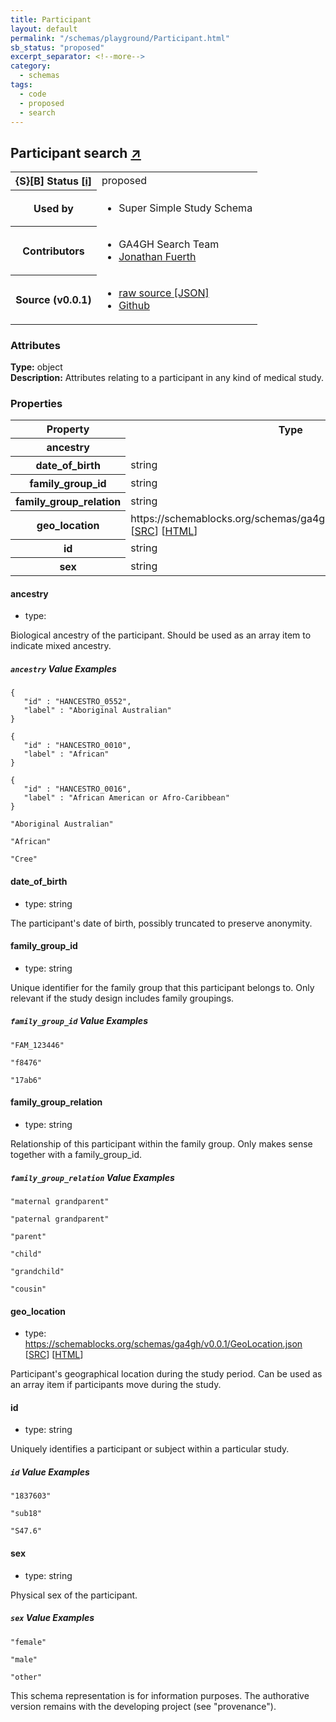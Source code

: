 ```yaml
---
title: Participant
layout: default
permalink: "/schemas/playground/Participant.html"
sb_status: "proposed"
excerpt_separator: <!--more-->
category:
  - schemas
tags:
  - code
  - proposed
  - search
---
```



<div id="schema-header-title">
  <h2>Participant <span id="schema-header-title-project">search <a href="https://github.com/ga4gh-schemablocks/playground" target="_BLANK">&nearr;</a></span> </h2>
</div>

<table id="schema-header-table">
  <tr>
    <th>{S}[B] Status <a href="https://schemablocks.org/about/sb-status-levels.html">[i]</a></th>
    <td><div id="schema-header-status">proposed</div></td>
  </tr>

  <tr>
    <th>Used by</th>
    <td>
      <ul>
<li>Super Simple Study Schema</li>
      </ul>
    </td>
  </tr>

<!--more-->

  <tr>
    <th>Contributors</th>
    <td>
      <ul>
<li>GA4GH Search Team</li>
<li><a href="https://orcid.org/0000-0001-9135-2164">Jonathan Fuerth</a></li>
      </ul>
    </td>
  </tr>
  <tr>
    <th>Source (v0.0.1)</th>
    <td>
      <ul>
        <li><a href="current/Participant.json" target="_BLANK">raw source [JSON]</a></li>
        <li><a href="https://github.com/ga4gh-schemablocks/playground/blob/master/schemas/Participant.yaml" target="_BLANK">Github</a></li>
      </ul>
    </td>
  </tr>
</table>

<div id="schema-attributes-title">
  <h3>Attributes</h3>
</div>

  
__Type:__ object  
__Description:__ Attributes relating to a participant in any kind of medical study.

### Properties

<table id="schema-properties-table">
  <tr>
    <th>Property</th>
    <th>Type</th>
  </tr>
  <tr>
    <th>ancestry</th>
    <td></td>
  </tr>
  <tr>
    <th>date_of_birth</th>
    <td>string</td>
  </tr>
  <tr>
    <th>family_group_id</th>
    <td>string</td>
  </tr>
  <tr>
    <th>family_group_relation</th>
    <td>string</td>
  </tr>
  <tr>
    <th>geo_location</th>
    <td>https://schemablocks.org/schemas/ga4gh/v0.0.1/GeoLocation.json [<a href="https://schemablocks.org/schemas/ga4gh/v0.0.1/GeoLocation.json" target="_BLANK">SRC</a>] [<a href="https://schemablocks.org/schemas/ga4gh/GeoLocation.html" target="_BLANK">HTML</a>]</td>
  </tr>
  <tr>
    <th>id</th>
    <td>string</td>
  </tr>
  <tr>
    <th>sex</th>
    <td>string</td>
  </tr>

</table>


#### ancestry

* type: 

Biological ancestry of the participant. Should be used as an array item to indicate mixed ancestry.


##### `ancestry` Value Examples  

```
{
   "id" : "HANCESTRO_0552",
   "label" : "Aboriginal Australian"
}
```
```
{
   "id" : "HANCESTRO_0010",
   "label" : "African"
}
```
```
{
   "id" : "HANCESTRO_0016",
   "label" : "African American or Afro-Caribbean"
}
```
```
"Aboriginal Australian"
```
```
"African"
```
```
"Cree"
```

#### date_of_birth

* type: string

The participant's date of birth, possibly truncated to preserve anonymity.



#### family_group_id

* type: string

Unique identifier for the family group that this participant belongs to. Only relevant if the study design
includes family groupings.


##### `family_group_id` Value Examples  

```
"FAM_123446"
```
```
"f8476"
```
```
"17ab6"
```

#### family_group_relation

* type: string

Relationship of this participant within the family group. Only makes sense together with a family_group_id.


##### `family_group_relation` Value Examples  

```
"maternal grandparent"
```
```
"paternal grandparent"
```
```
"parent"
```
```
"child"
```
```
"grandchild"
```
```
"cousin"
```

#### geo_location

* type: https://schemablocks.org/schemas/ga4gh/v0.0.1/GeoLocation.json [<a href="https://schemablocks.org/schemas/ga4gh/v0.0.1/GeoLocation.json" target="_BLANK">SRC</a>] [<a href="https://schemablocks.org/schemas/ga4gh/GeoLocation.html" target="_BLANK">HTML</a>]

Participant's geographical location during the study period. Can be used as an array item if participants
move during the study.



#### id

* type: string

Uniquely identifies a participant or subject within a particular study.


##### `id` Value Examples  

```
"1837603"
```
```
"sub18"
```
```
"S47.6"
```

#### sex

* type: string

Physical sex of the participant.


##### `sex` Value Examples  

```
"female"
```
```
"male"
```
```
"other"
```
<div id="schema-footer">
This schema representation is for information purposes. The authorative 
version remains with the developing project (see "provenance").
</div>


